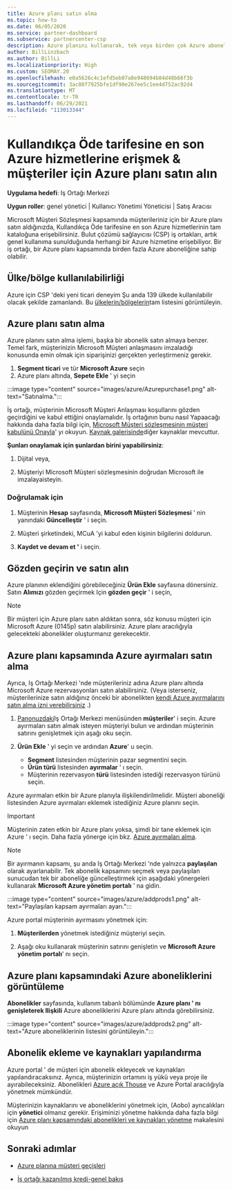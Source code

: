 ```yaml
---
title: Azure planı satın alma
ms.topic: how-to
ms.date: 06/05/2020
ms.service: partner-dashboard
ms.subservice: partnercenter-csp
description: Azure planını kullanarak, tek veya birden çok Azure aboneliği satın almayı, Azure ayırmalarını, kaynakları yapılandırmayı ve abonelikleri görüntülemeyi veya eklemeyi öğrenin.
author: BillLinzbach
ms.author: BillLi
ms.localizationpriority: High
ms.custom: SEOMAY.20
ms.openlocfilehash: e0a5626c4c1efd5eb07a8e948694b84d48b66f3b
ms.sourcegitcommit: 3ac88f7925bfe1df90e267ee5c1ee4d752ac92d4
ms.translationtype: MT
ms.contentlocale: tr-TR
ms.lasthandoff: 06/29/2021
ms.locfileid: "113013344"
---
```

# <a name="purchase-the-azure-plan-for-customers--access-the-latest-azure-services-at-pay-as-you-go-rates"></a>Kullandıkça Öde tarifesine en son Azure hizmetlerine erişmek & müşteriler için Azure planı satın alın

**Uygulama hedefi**: Iş Ortağı Merkezi 

**Uygun roller**: genel yönetici | Kullanıcı Yönetimi Yöneticisi | Satış Aracısı

Microsoft Müşteri Sözleşmesi kapsamında müşterileriniz için bir Azure planı satın aldığınızda, Kullandıkça Öde tarifesine en son Azure hizmetlerinin tam kataloğuna erişebilirsiniz. Bulut çözümü sağlayıcısı (CSP) iş ortakları, artık genel kullanıma sunulduğunda herhangi bir Azure hizmetine erişebiliyor. Bir iş ortağı, bir Azure planı kapsamında birden fazla Azure aboneliğine sahip olabilir. 

## <a name="countryregion-availability"></a>Ülke/bölge kullanılabilirliği

Azure için CSP 'deki yeni ticari deneyim Şu anda 139 ülkede kullanılabilir olacak şekilde zamanlandı. Bu [ülkelerin/bölgelerin](https://query.prod.cms.rt.microsoft.com/cms/api/am/binary/RE3QN0x)tam listesini görüntüleyin. 

## <a name="how-to-purchase-azure-plan"></a>Azure planı satın alma

Azure planını satın alma işlemi, başka bir abonelik satın almaya benzer. Temel fark, müşterinizin Microsoft Müşteri anlaşmasını imzaladığı konusunda emin olmak için siparişinizi gerçekten yerleştirmeniz gerekir.

1. **Segment ticari** ve tür **Microsoft Azure** seçin 
2. Azure planı altında, **Sepete Ekle** ' yi seçin

:::image type="content" source="images/azure/Azurepurchase1.png" alt-text="Satınalma.":::

İş ortağı, müşterinin Microsoft Müşteri Anlaşması koşullarını gözden geçirdiğini ve kabul ettiğini onaylamalıdır. İş ortağının bunu nasıl Yapaacağı hakkında daha fazla bilgi için, [Microsoft Müşteri sözleşmesinin müşteri kabulünü Onayla](confirm-customer-agreement.md)' yı okuyun. [Kaynak galerisinde](https://partner.microsoft.com/resources/collection/Microsoft-Customer-Agreement-in-the-CSP-program#/)diğer kaynaklar mevcuttur.

**Şunları onaylamak için şunlardan birini yapabilirsiniz**: 

1. Dijital veya,

2. Müşteriyi Microsoft Müşteri sözleşmesinin doğrudan Microsoft ile imzalayaisteyin. 

### <a name="to-confirm"></a>Doğrulamak için 

1. Müşterinin **Hesap** sayfasında, **Microsoft Müşteri Sözleşmesi** ' nin yanındaki **Güncelleştir** ' i seçin.  

2. Müşteri şirketindeki, MCuA 'yi kabul eden kişinin bilgilerini doldurun.

3. **Kaydet ve devam et '** i seçin.  

## <a name="review-and-buy"></a>Gözden geçirin ve satın alın

Azure planının eklendiğini görebileceğiniz **Ürün Ekle** sayfasına dönersiniz. Satın **Alımızı** gözden geçirmek Için **gözden geçir** ' i seçin, 

>[!Note]
>Bir müşteri için Azure planı satın aldıktan sonra, söz konusu müşteri için Microsoft Azure (0145p) satın alabilirsiniz. Azure planı aracılığıyla gelecekteki abonelikler oluşturmanız gerekecektir.

## <a name="purchase-azure-reservations-under-the-azure-plan"></a>Azure planı kapsamında Azure ayırmaları satın alma 
  
Ayrıca, Iş Ortağı Merkezi 'nde müşterileriniz adına Azure planı altında Microsoft Azure rezervasyonları satın alabilirsiniz. (Veya isterseniz, müşterilerinize satın aldığınız önceki bir abonelikten [kendi Azure ayırmalarını satın alma izni verebilirsiniz](give-customers-permission.md) .)

1. [Panonuzdaki](https://partner.microsoft.com/dashboard/)Iş Ortağı Merkezi menüsünden **müşteriler**' i seçin. Azure ayırmaları satın almak isteyen müşteriyi bulun ve ardından müşterinin satırını genişletmek için aşağı oku seçin.

2. **Ürün Ekle** ' yi seçin ve ardından **Azure**' u seçin. 

   - **Segment** listesinden müşterinin pazar segmentini seçin.
   - **Ürün türü** listesinden **ayırmalar** ' ı seçin.
   - Müşterinin rezervasyon **türü** listesinden istediği rezervasyon türünü seçin.

Azure ayırmaları etkin bir Azure planıyla ilişkilendirilmelidir. Müşteri aboneliği listesinden Azure ayırmaları eklemek istediğiniz Azure planını seçin. 

>[!Important] 
>Müşterinin zaten etkin bir Azure planı yoksa, şimdi bir tane eklemek için Azure ' ı seçin. Daha fazla yönerge için bkz. [Azure ayırmaları alma](azure-reservations-buying.md#purchase-azure-reservations).

>[!Note]
>Bir ayırmanın kapsamı, şu anda Iş Ortağı Merkezi 'nde yalnızca **paylaşılan** olarak ayarlanabilir. Tek abonelik kapsamını seçmek veya paylaşılan sunucudan tek bir aboneliğe güncelleştirmek için aşağıdaki yönergeleri kullanarak **Microsoft Azure yönetim portalı** ' na gidin. 

:::image type="content" source="images/azure/addprods1.png" alt-text="Paylaşılan kapsam ayırmaları ayarı.":::

Azure portal müşterinin ayırmasını yönetmek için: 

1. **Müşterilerden** yönetmek istediğiniz müşteriyi seçin. 

2. Aşağı oku kullanarak müşterinin satırını genişletin ve **Microsoft Azure yönetim portalı**' nı seçin.  
 
## <a name="view-azure-subscriptions-under-the-azure-plan"></a>Azure planı kapsamındaki Azure aboneliklerini görüntüleme

**Abonelikler** sayfasında, kullanım tabanlı bölümünde **Azure planı ' nı genişleterek Ilişkili** Azure aboneliklerini Azure planı altında görebilirsiniz.

:::image type="content" source="images/azure/addprods2.png" alt-text="Azure aboneliklerinin listesini görüntüleyin."::: 


## <a name="add-subscriptions-and-configure-resources"></a>Abonelik ekleme ve kaynakları yapılandırma

Azure portal ' de müşteri için abonelik ekleyecek ve kaynakları yapılandıracaksınız. Ayrıca, müşterinizin ortamını iş yükü veya proje ile ayırabileceksiniz. Abonelikleri [Azure açık Thouse](https://azure.microsoft.com/services/azure-lighthouse/) ve Azure Portal aracılığıyla yönetmek mümkündür. 

Müşterinizin kaynaklarını ve aboneliklerini yönetmek için, (Aobo) ayrıcalıkları için **yönetici** olmanız gerekir. Erişiminizi yönetme hakkında daha fazla bilgi için [Azure planı kapsamındaki abonelikleri ve kaynakları yönetme](azure-plan-manage.md) makalesini okuyun

## <a name="next-steps"></a>Sonraki adımlar

- [Azure planına müşteri geçişleri](azure-plan-transition.md)

- [İş ortağı kazanılmış kredi-genel bakış](partner-earned-credit.md)
